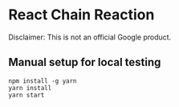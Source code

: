 # React Chain Reaction

Disclaimer: This is not an official Google product.

## Manual setup for local testing
```
npm install -g yarn
yarn install
yarn start
```
